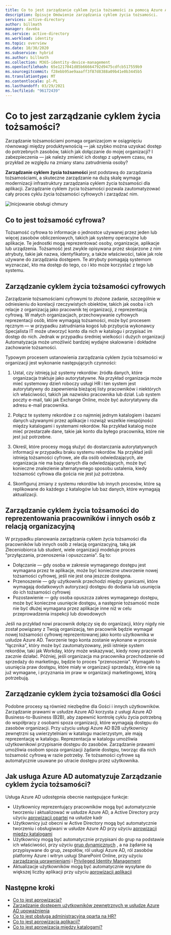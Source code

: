 ```yaml
---
title: Co to jest zarządzanie cyklem życia tożsamości za pomocą Azure Active Directory? | Microsoft Docs
description: Opisuje Omówienie zarządzania cyklem życia tożsamości.
services: active-directory
author: billmath
manager: daveba
ms.service: active-directory
ms.workload: identity
ms.topic: overview
ms.date: 10/30/2020
ms.subservice: hybrid
ms.author: billmath
ms.collection: M365-identity-device-management
ms.openlocfilehash: 65e1217041d85b66664792d9475cdfcb517559b9
ms.sourcegitcommit: f28ebb95ae9aaaff3f87d8388a09b41e0b3445b5
ms.translationtype: MT
ms.contentlocale: pl-PL
ms.lasthandoff: 03/29/2021
ms.locfileid: "96172439"
---
```

# <a name="what-is-identity-lifecycle-management"></a>Co to jest zarządzanie cyklem życia tożsamości?

Zarządzanie tożsamościami pomaga organizacjom w osiągnięciu równowagi między produktywnością — jak szybko można uzyskać dostęp do potrzebnych zasobów, takich jak dołączanie do mojej organizacji? I zabezpieczenia — jak należy zmienić ich dostęp z upływem czasu, na przykład ze względu na zmiany stanu zatrudnienia osoby?

**Zarządzanie cyklem życia tożsamości** jest podstawą do zarządzania tożsamościami, a skuteczne zarządzanie na dużą skalę wymaga modernizacji infrastruktury zarządzania cyklem życia tożsamości dla aplikacji. Zarządzanie cyklem życia tożsamości pozwala zautomatyzować cały proces cyklu życia tożsamości cyfrowych i zarządzać nim. 

![Inicjowanie obsługi chmury](media/what-is-provisioning/cloud-1.png)

## <a name="what-is-a-digital-identity"></a>Co to jest tożsamość cyfrowa?

Tożsamość cyfrowa to informacje o jednostce używanej przez jeden lub więcej zasobów obliczeniowych, takich jak systemy operacyjne lub aplikacje. Te jednostki mogą reprezentować osoby, organizacje, aplikacje lub urządzenia.  Tożsamość jest zwykle opisywana przez skojarzone z nim atrybuty, takie jak nazwa, identyfikatory, a także właściwości, takie jak role używane do zarządzania dostępem.  Te atrybuty pomagają systemom wyznaczać, kto ma dostęp do tego, co i kto może korzystać z tego lub systemu.  

## <a name="managing-the-lifecycle-of-digital-identities"></a>Zarządzanie cyklem życia tożsamości cyfrowych

Zarządzanie tożsamościami cyfrowymi to złożone zadanie, szczególnie w odniesieniu do korelacji rzeczywistych obiektów, takich jak osoba i ich relacje z organizacją jako pracownik tej organizacji, z reprezentacją cyfrową.    W małych organizacjach, przechowywanie cyfrowych reprezentacji osób, które wymagają tożsamości, może być procesem ręcznym — w przypadku zatrudniania kogoś lub przybycia wykonawcy Specjalista IT może utworzyć konto dla nich w katalogu i przypisać im dostęp do nich.  Jednak w przypadku średniej wielkości i dużych organizacji Automatyzacja może umożliwić bardziej wydajne skalowanie i dokładne zachowanie tożsamości.

Typowym procesem ustanowienia zarządzania cyklem życia tożsamości w organizacji jest wykonanie następujących czynności:

1. Ustal, czy istnieją już systemy rekordów: źródła danych, które organizacja traktuje jako autorytatywne.  Na przykład organizacja może mieć systemowy dzień roboczy usługi HR i ten system jest autorytatywny do zapewnienia bieżącej listy pracowników i niektórych ich właściwości, takich jak nazwisko pracownika lub dział.  Lub system poczty e-mail, taki jak Exchange Online, może być autorytatywny dla adresu e-mail pracownika.

2. Połącz te systemy rekordów z co najmniej jednym katalogiem i bazami danych używanymi przez aplikacje i rozwiąż wszelkie niespójności między katalogami i systemami rekordów. Na przykład katalog może mieć przestarzałe dane, takie jak konto dla byłego pracownika, które nie jest już potrzebne. 

3. Określ, które procesy mogą służyć do dostarczania autorytatywnych informacji w przypadku braku systemu rekordów.  Na przykład jeśli istnieją tożsamości cyfrowe, ale dla osób odwiedzających, ale organizacja nie ma bazy danych dla odwiedzających, może być konieczne znalezienie alternatywnego sposobu ustalenia, kiedy tożsamość cyfrowa dla gościa nie jest już potrzebna.

4. Skonfiguruj zmiany z systemu rekordów lub innych procesów, które są replikowane do każdego z katalogów lub baz danych, które wymagają aktualizacji.

## <a name="identity-lifecycle-management-for-representing-employees-and-other-individuals-with-an-organizational-relationship"></a>Zarządzanie cyklem życia tożsamości do reprezentowania pracowników i innych osób z relacją organizacyjną

W przypadku planowania zarządzania cyklem życia tożsamości dla pracowników lub innych osób z relacją organizacyjną, taką jak Zleceniobiorca lub student, wiele organizacji modeluje proces "przyłączania, przenoszenia i opuszczania".  Są to:
    
   - Dołączanie — gdy osoba w zakresie wymaganego dostępu jest wymagana przez te aplikacje, może być konieczne utworzenie nowej tożsamości cyfrowej, jeśli nie jest ona jeszcze dostępna.
   - Przenoszenie — gdy użytkownik przechodzi między granicami, które wymagają dodatkowych autoryzacji dostępu do dodania lub usunięcia do ich tożsamości cyfrowej
   - Pozostawienie — gdy osoba opuszcza zakres wymaganego dostępu, może być konieczne usunięcie dostępu, a następnie tożsamość może nie być dłużej wymagana przez aplikacje inne niż w celu przeprowadzenia inspekcji lub dowodowych

Jeśli na przykład nowi pracownik dołączy się do organizacji, który nigdy nie został powiązany z Twoją organizacją, ten pracownik będzie wymagał nowej tożsamości cyfrowej reprezentowanej jako konto użytkownika w usłudze Azure AD.  Tworzenie tego konta zostanie wykonane w procesie "łącznika", który może być zautomatyzowany, jeśli istnieje system rekordów, taki jak Workday, który może wskazywać, kiedy nowy pracownik zacznie działać.  Później, jeśli organizacja ma pracownika przechodzenie od sprzedaży do marketingu, będzie to proces "przenoszenia".  Wymagało to usunięcia praw dostępu, które miały w organizacji sprzedaży, które nie są już wymagane, i przyznania im praw w organizacji marketingowej, którą potrzebują.

## <a name="identity-lifecycle-management-for-guests"></a>Zarządzanie cyklem życia tożsamości dla Gości

Podobne procesy są również niezbędne dla Gości i innych użytkowników.  Zarządzanie prawami w usłudze Azure AD korzysta z usługi Azure AD Business-to-Business (B2B), aby zapewnić kontrolę cyklu życia potrzebną do współpracy z osobami spoza organizacji, które wymagają dostępu do zasobów organizacji. Przy użyciu usługi Azure AD B2B użytkownicy zewnętrzni są uwierzytelniani w katalogu macierzystym, ale mają reprezentację w katalogu. Reprezentacja w katalogu umożliwia użytkownikowi przypisanie dostępu do zasobów.  Zarządzanie prawami umożliwia osobom spoza organizacji żądanie dostępu, tworząc dla nich tożsamość cyfrową w razie potrzeby. Te tożsamości cyfrowe są automatycznie usuwane po utracie dostępu przez użytkownika.  

## <a name="how-does-azure-ad-automate-identity-lifecycle-management"></a>Jak usługa Azure AD automatyzuje Zarządzanie cyklem życia tożsamości?

Usługa Azure AD udostępnia obecnie następujące funkcje:

* Użytkownicy reprezentujący pracowników mogą być automatycznie tworzeniu i aktualizować w usłudze Azure AD, a Active Directory przy użyciu [aprowizacji opartej](what-is-hr-driven-provisioning.md) na usłudze kadr
* Użytkownicy już obecni w Active Directory mogą być automatycznie tworzeniu i obsługiwani w usłudze Azure AD przy użyciu [aprowizacji między katalogami](what-is-inter-directory-provisioning.md)
* Użytkownicy mogą być automatycznie przypisani do grup na podstawie ich właściwości, przy użyciu [grup dynamicznych](../external-identities/use-dynamic-groups.md#what-are-dynamic-groups) , a na żądanie są przypisywane do grup, zespołów, ról usługi Azure AD, ról zasobów platformy Azure i witryn usługi SharePoint Online, przy użyciu [zarządzania uprawnieniami](entitlement-management-scenarios.md) i [Privileged Identity Management](../privileged-identity-management/pim-configure.md)
* Aktualizacje użytkowników mogą być automatycznie wysyłane do większej liczby aplikacji przy użyciu [aprowizacji aplikacji](what-is-app-provisioning.md)

## <a name="next-steps"></a>Następne kroki 

- [Co to jest aprowizacja?](what-is-provisioning.md)
- [Zarządzanie dostępem użytkowników zewnętrznych w usłudze Azure AD upoważnienia](./entitlement-management-external-users.md)
- [Co to jest obsługa administracyjna oparta na HR?](what-is-hr-driven-provisioning.md)
- [Co to jest aprowizacja aplikacji?](what-is-app-provisioning.md)
- [Co to jest aprowizacja między katalogami?](what-is-inter-directory-provisioning.md)
